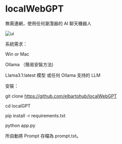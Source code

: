 # localWebGPT
無需連網，使用任何瀏灠器的 AI 聊天機器人

![ui](https://github.com/user-attachments/assets/d5b2e6eb-9a43-40ac-9bf5-6c8cc5458c24)


系統需求：

Win or Mac

Ollama （簡易安裝方法)

Llama3.1:latest 模型 或任何 Ollama 支持的 LLM

安裝：

git clone https://github.com/elbartohub/localWebGPT

cd localGPT

pip install -r requirements.txt

python app.py


所自動將 Prompt 存檔為 prompt.txt。
